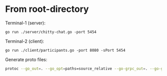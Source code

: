 # From root-directory



Terminal-1 (server):

    go run ./server/chitty-chat.go -port 5454

Terminal-2 (client):

    go run ./client/participants.go -port 8080 -sPort 5454


Generate proto files:

```bash
protoc --go_out=. --go_opt=paths=source_relative --go-grpc_out=. --go-grpc_opt=paths=source_relative proto/proto.proto
```
